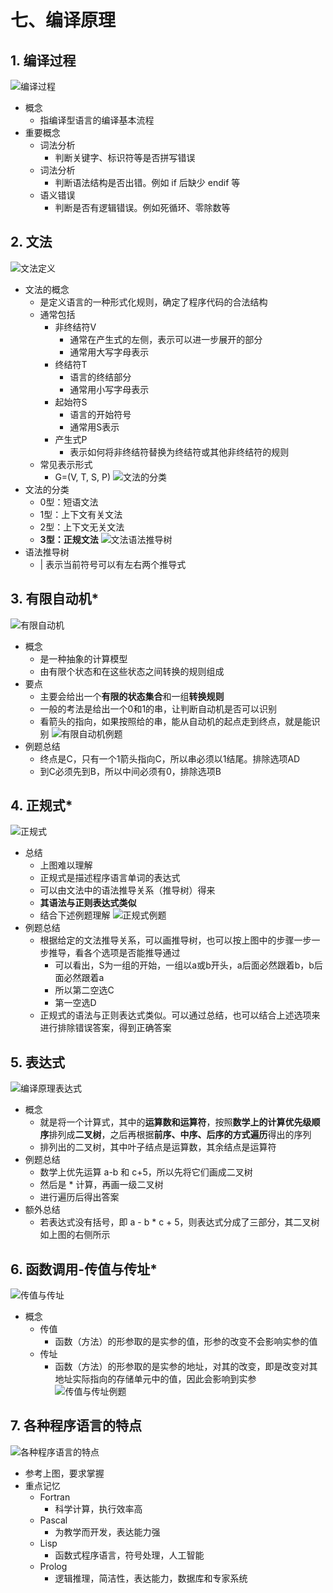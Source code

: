 # 七、编译原理

## 1. 编译过程

![编译过程](../../img/软考/编译过程.jpg)
- 概念
	- 指编译型语言的编译基本流程
- 重要概念
	- 词法分析
		- 判断关键字、标识符等是否拼写错误
	- 词法分析
		- 判断语法结构是否出错。例如 if 后缺少 endif 等
	- 语义错误
		- 判断是否有逻辑错误。例如死循环、零除数等

## 2. 文法

![文法定义](../../img/软考/文法定义.jpg)
- 文法的概念
	- 是定义语言的一种形式化规则，确定了程序代码的合法结构
	- 通常包括
		- 非终结符V
			- 通常在产生式的左侧，表示可以进一步展开的部分
			- 通常用大写字母表示
		- 终结符T
			- 语言的终结部分
			- 通常用小写字母表示
		- 起始符S
			- 语言的开始符号
			- 通常用S表示
		- 产生式P
			- 表示如何将非终结符替换为终结符或其他非终结符的规则
	- 常见表示形式
		- G=(V, T, S, P)
![文法的分类](../../img/软考/文法的分类.jpg)
- 文法的分类
	- 0型：短语文法
	- 1型：上下文有关文法
	- 2型：上下文无关文法
	- **3型：正规文法**
![文法语法推导树](../../img/软考/文法语法推导树.jpg)
- 语法推导树
	- | 表示当前符号可以有左右两个推导式

## 3. 有限自动机*

![有限自动机](../../img/软考/有限自动机.jpg)
- 概念
	- 是一种抽象的计算模型
	- 由有限个状态和在这些状态之间转换的规则组成
- 要点
	- 主要会给出一个**有限的状态集合**和一组**转换规则**
	- 一般的考法是给出一个0和1的串，让判断自动机是否可以识别
	- 看箭头的指向，如果按照给的串，能从自动机的起点走到终点，就是能识别
![有限自动机例题](../../img/软考/有限自动机例题.jpg)
- 例题总结
	- 终点是C，只有一个1箭头指向C，所以串必须以1结尾。排除选项AD
	- 到C必须先到B，所以中间必须有0，排除选项B
## 4. 正规式*

![正规式](../../img/软考/正规式.jpg)
- 总结
	- 上图难以理解
	- 正规式是描述程序语言单词的表达式
	- 可以由文法中的语法推导关系（推导树）得来
	- **其语法与正则表达式类似**
	- 结合下述例题理解
![正规式例题](../../img/软考/正规式例题.jpg)
- 例题总结
	- 根据给定的文法推导关系，可以画推导树，也可以按上图中的步骤一步一步推导，看各个选项是否能推导通过
		- 可以看出，S为一组的开始，一组以a或b开头，a后面必然跟着b，b后面必然跟着a
		- 所以第二空选C
		- 第一空选D
	- 正规式的语法与正则表达式类似。可以通过总结，也可以结合上述选项来进行排除错误答案，得到正确答案

## 5. 表达式

![编译原理表达式](../../img/软考/编译原理表达式.jpg)
- 概念
	- 就是将一个计算式，其中的**运算数和运算符**，按照**数学上的计算优先级顺序**排列成**二叉树**，之后再根据**前序、中序、后序的方式遍历**得出的序列
	- 排列出的二叉树，其中叶子结点是运算数，其余结点是运算符
- 例题总结
	- 数学上优先运算 a-b 和 c+5，所以先将它们画成二叉树
	- 然后是 * 计算，再画一级二叉树
	- 进行遍历后得出答案
- 额外总结
	- 若表达式没有括号，即 a - b * c + 5，则表达式分成了三部分，其二叉树如上图的右侧所示

## 6. 函数调用-传值与传址*

![传值与传址](../../img/软考/传值与传址.jpg)
- 概念
	- 传值
		- 函数（方法）的形参取的是实参的值，形参的改变不会影响实参的值
	- 传址
		- 函数（方法）的形参取的是实参的地址，对其的改变，即是改变对其地址实际指向的存储单元中的值，因此会影响到实参
![传值与传址例题](../../img/软考/传值与传址例题.jpg)

## 7. 各种程序语言的特点

![各种程序语言的特点](../../img/软考/各种程序语言的特点.jpg)
- 参考上图，要求掌握
- 重点记忆
	- Fortran
		- 科学计算，执行效率高
	- Pascal
		- 为教学而开发，表达能力强
	- Lisp
		- 函数式程序语言，符号处理，人工智能
	- Prolog
		- 逻辑推理，简洁性，表达能力，数据库和专家系统